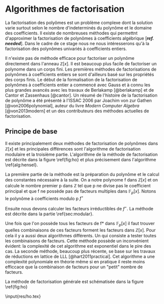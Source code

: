 # Algorithmes de factorisation

La factorisation des polyômes est un problème complexe dont la solution varie surtout selon le nombre d'indeterminés
du polynôme et le domaine des coefficients. Il existe de nombreuses méthodes qui permettnt d'approximer la factorisation de polynômes
à coefficients algébrique [***ref. needed***]. Dans le cadre de ce stage nous ne nous intéresserons qu'à la factorisation des
polynômes univariés à coefficients entiers.

Il n'existe pas de méthode efficace pour factoriser un polynôme directement dans l'anneau $\mathbb{Z}[x]$. Il est beaucoup plus
facile de factoriser un polynome dans un corps fini. Les premières méthodes de factorisations de polynômes à coefficients entiers
se sont d'ailleurs basé sur les propriétés des corps finis. Le début de la formalisation de la factorisation de polynômes à coefficients
entier a commencé avec Gauss et à connu les plus grandes avancés avec les travaux de Berlakamp [@berlakamp] et de Cantor et Zassenhaus [@cantor].
Un résumé de l'histoire de la factorisation de polynôme a été présenté à l'ISSAC 2006 par Joachim von zur Gathen [@von2006polynomial],
auteur du livre _Modern Computer Algebra_ [@von2013modern] et un des contributeurs des méthodes actuelles de factorisation.

## Principe de base

Il existe principalement deux méthodes de factorisation de polynômes dans $\mathbb{Z}[x]$ et les principales différences sont
l'algorithme de factorisation modulaire et la troisième partie. L'algorithme de la méthode de factorisation est décrite dans la figure
\ref{fig:ho} et plus précisement dans l'algorithme \ref{alg:hensel}.

La première partie de la méthode est la préparation du polynôme et le calcul des constantes nécessaire à la suite.
On a notre polynome f dans $\mathbb{Z}[x]$ et on calcule le nombre premier p dans $\mathbb{Z}$ tel que p ne divise pas le
coefficient principal et que f ne possède pas de facteurs multiples dans $\mathbb{F}_p[x]$. Notons le polynôme
à coefficients modulo p $f^{\star}$

Ensuite nous devons calculer les facteurs irréductibles de $f^{\star}$. La méthode est décrite dans la partie \ref{sec:modular}.

Une fois que l'on possède tous les facteurs de f* dans $\mathbb{F}_p[x]$ il faut trouver quelles combinaisons de ces facteurs
forment les facteurs dans $\mathbb{Z}[x]$. Pour cela il y a aussi deux algorithmes différents. Un qui consiste a tester toutes
les combinaisons de facteurs. Cette méthode possède un inconvénient évident: la complexité de cet algorithme est
exponentiel dans le pire des cas. La seconde méthode, beaucoup plus récente,
se base sur les travaux de réductions en lattice de LLL [@hart2011practical]. Cet algorithme a une complexité polynomiale en théorie
même si en pratique il reste moins efficcace que la combinaison de facteurs pour un "petit" nombre de facteurs.

La méthode de factorisation générale est schématisée dans la figure \ref{fig:ho}

\input{res/ho.tex}
